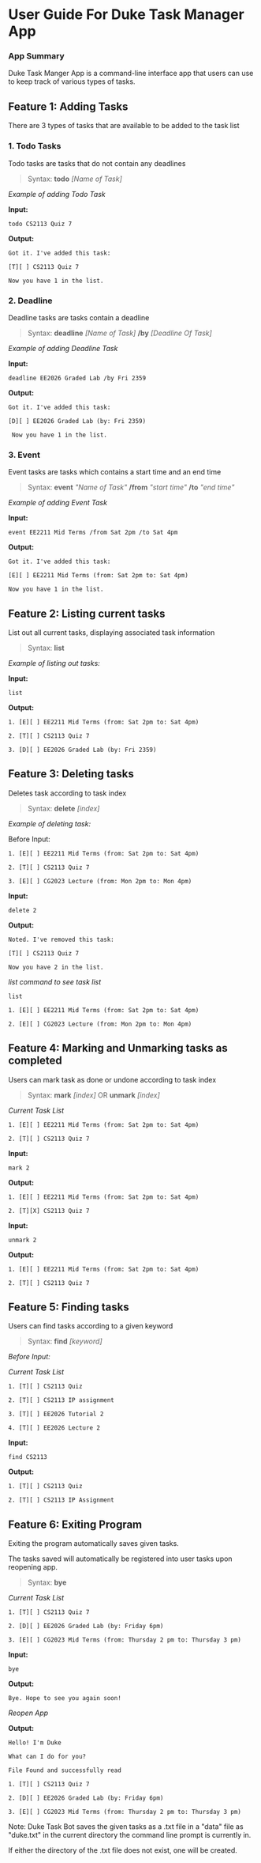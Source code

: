 # User Guide For Duke Task Manager App

### App Summary

Duke Task Manger App is a command-line interface app that users can use to keep track
of various types of tasks.


## Feature 1: Adding Tasks
There are 3 types of tasks that are available to be added to the task list 

### 1. Todo Tasks 
Todo tasks are tasks that do not contain any deadlines
> Syntax: **todo** *[Name of Task]*

_Example of adding Todo Task_

**Input:** 

`todo CS2113 Quiz 7`

**Output:** 

`Got it. I've added this task:`

`[T][ ] CS2113 Quiz 7`

`Now you have 1 in the list.`

### 2. Deadline 
Deadline tasks are tasks contain a deadline
> Syntax: **deadline** *[Name of Task]* **/by** *[Deadline Of Task]*

_Example of adding Deadline Task_

**Input:**

`deadline EE2026 Graded Lab /by Fri 2359`

**Output:**

`Got it. I've added this task:`

`[D][ ] EE2026 Graded Lab (by: Fri 2359)`

` Now you have 1 in the list.`

### 3. Event 
Event tasks are tasks which contains a start time and an end time
> Syntax: **event** *"Name of Task"* **/from** *"start time"* **/to** *"end time"*

_Example of adding Event Task_

**Input:** 

`event EE2211 Mid Terms /from Sat 2pm /to Sat 4pm`

**Output:** 

`Got it. I've added this task:`

`[E][ ] EE2211 Mid Terms (from: Sat 2pm to: Sat 4pm)`

`Now you have 1 in the list.`

## Feature 2: Listing current tasks
List out all current tasks, displaying associated task information
> Syntax: **list**

_Example of listing out tasks:_

**Input:**

`list`

**Output:** 

`1. [E][ ] EE2211 Mid Terms (from: Sat 2pm to: Sat 4pm)`

`2. [T][ ] CS2113 Quiz 7`

`3. [D][ ] EE2026 Graded Lab (by: Fri 2359)`

## Feature 3: Deleting tasks
Deletes task according to task index
> Syntax: **delete** *[index]*

_Example of deleting task:_

Before Input: 

`1. [E][ ] EE2211 Mid Terms (from: Sat 2pm to: Sat 4pm)`

`2. [T][ ] CS2113 Quiz 7`

`3. [E][ ] CG2023 Lecture (from: Mon 2pm to: Mon 4pm)`

**Input:** 

`delete 2`

**Output:**

`Noted. I've removed this task:`

`[T][ ] CS2113 Quiz 7`

`Now you have 2 in the list.`

_list command to see task list_

`list `

`1. [E][ ] EE2211 Mid Terms (from: Sat 2pm to: Sat 4pm)`

`2. [E][ ] CG2023 Lecture (from: Mon 2pm to: Mon 4pm)`

## Feature 4: Marking and Unmarking tasks as completed
Users can mark task as done or undone according to task index
> Syntax: **mark** *[index]* OR **unmark** *[index]*

_Current Task List_

`1. [E][ ] EE2211 Mid Terms (from: Sat 2pm to: Sat 4pm)`

`2. [T][ ] CS2113 Quiz 7`

**Input:** 

`mark 2` 

**Output:**

`1. [E][ ] EE2211 Mid Terms (from: Sat 2pm to: Sat 4pm)`

`2. [T][X] CS2113 Quiz 7`

**Input:**

`unmark 2`

**Output:**

`1. [E][ ] EE2211 Mid Terms (from: Sat 2pm to: Sat 4pm)`

`2. [T][ ] CS2113 Quiz 7`



## Feature 5: Finding tasks
Users can find tasks according to a given keyword
> Syntax: **find** *[keyword]*

_Before Input:_ 

_Current Task List_ 

`1. [T][ ] CS2113 Quiz`

`2. [T][ ] CS2113 IP assignment`

`3. [T][ ] EE2026 Tutorial 2`

`4. [T][ ] EE2026 Lecture 2`

**Input:** 

`find CS2113`

**Output:** 

`1. [T][ ] CS2113 Quiz`

`2. [T][ ] CS2113 IP Assignment`

## Feature 6: Exiting Program
Exiting the program automatically saves given tasks.

The tasks saved will automatically be registered into user tasks upon reopening app.
> Syntax: **bye**

_Current Task List_

`1. [T][ ] CS2113 Quiz 7`

`2. [D][ ] EE2026 Graded Lab (by: Friday 6pm)`

`3. [E][ ] CG2023 Mid Terms (from: Thursday 2 pm to: Thursday 3 pm)`

**Input:**

`bye`

**Output:**

`Bye. Hope to see you again soon!`

_Reopen App_

**Output:**

`Hello! I'm Duke`

`What can I do for you?`

`File Found and successfully read`

`1. [T][ ] CS2113 Quiz 7`

`2. [D][ ] EE2026 Graded Lab (by: Friday 6pm)`

`3. [E][ ] CG2023 Mid Terms (from: Thursday 2 pm to: Thursday 3 pm)`

 
Note: Duke Task Bot saves the given tasks as a .txt file in a "data" file as "duke.txt" in the 
current directory the command line prompt is currently in.

If either the directory of the .txt file does not exist, one will be created. 






